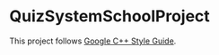 <h1>QuizSystemSchoolProject</h1>

This project follows [Google C++ Style Guide](https://google.github.io/styleguide/cppguide.html).
